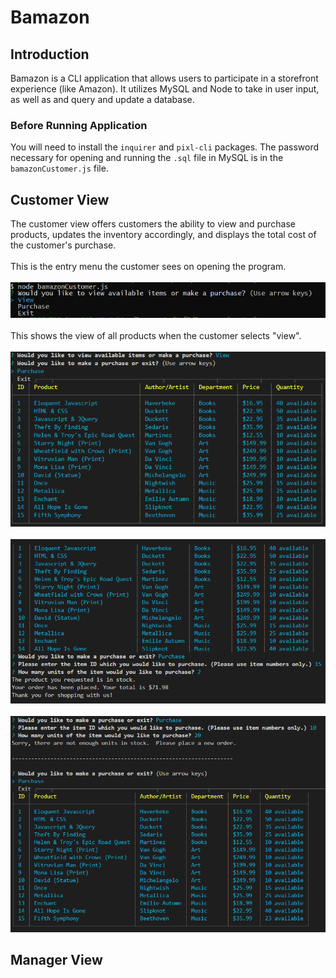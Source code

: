 # Bamazon

## Introduction ##
Bamazon is a CLI application that allows users to participate in a storefront experience (like Amazon).  It utilizes MySQL and Node to take in user input, as well as and query and update a database.
### Before Running Application ###
You will need to install the `inquirer` and `pixl-cli` packages.  The password necessary for opening and running the `.sql` file in MySQL is in the `bamazonCustomer.js` file.
## Customer View ##
The customer view offers customers the ability to view and purchase products, updates the inventory accordingly, and displays the total cost of the customer's purchase.
<br></br>
This is the entry menu the customer sees on opening the program.
<br></br>
![Customer View Intro](images/CustomerViewIntro.png)
<br></br>
This shows the view of all products when the customer selects "view".
<br></br>
![Customer View Select](images/CustomerViewSelect.png)
<br></br>
![Customer View Complete](images/CustomerViewComplete.png)
<br></br>
![Out of Stock](images/OutofStock.png)

## Manager View ##
